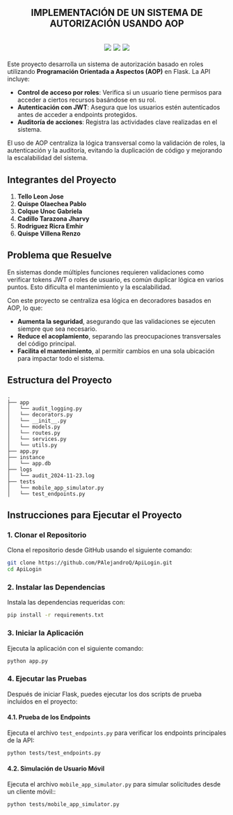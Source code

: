 <h2 align="center">
<p>IMPLEMENTACIÓN DE UN SISTEMA DE AUTORIZACIÓN USANDO AOP</p>
</h2>

<h2 align="center">
<img src="https://img.shields.io/badge/python-3670A0?&style=for-the-badge&logo=python&logoColor=ffdd54"/>
<img src="https://img.shields.io/badge/Flask-%23E23237.svg?style=for-the-badge&logo=flask&logoColor=black" />
<img src="https://img.shields.io/badge/SQLite-%23003B57.svg?style=for-the-badge&logo=sqlite&logoColor=white" />
</h2>

Este proyecto desarrolla un sistema de autorización basado en roles utilizando **Programación Orientada a Aspectos (AOP)** en Flask. La API incluye:

- **Control de acceso por roles**: Verifica si un usuario tiene permisos para acceder a ciertos recursos basándose en su rol.
- **Autenticación con JWT**: Asegura que los usuarios estén autenticados antes de acceder a endpoints protegidos.
- **Auditoría de acciones**: Registra las actividades clave realizadas en el sistema.

El uso de AOP centraliza la lógica transversal como la validación de roles, la autenticación y la auditoría, evitando la duplicación de código y mejorando la escalabilidad del sistema.

## Integrantes del Proyecto

1. **Tello Leon Jose**
2. **Quispe Olaechea Pablo**
3. **Colque Unoc Gabriela**
5. **Cadillo Tarazona Jharvy**
6. **Rodriguez Ricra Emhir**
7. **Quispe Villena Renzo**

## Problema que Resuelve

En sistemas donde múltiples funciones requieren validaciones como verificar tokens JWT o roles de usuario, es común duplicar lógica en varios puntos. Esto dificulta el mantenimiento y la escalabilidad. 

Con este proyecto se centraliza esa lógica en decoradores basados en AOP, lo que:

- **Aumenta la seguridad**, asegurando que las validaciones se ejecuten siempre que sea necesario.
- **Reduce el acoplamiento**, separando las preocupaciones transversales del código principal.
- **Facilita el mantenimiento**, al permitir cambios en una sola ubicación para impactar todo el sistema.

## Estructura del Proyecto
```
.
├── app
│   └── audit_logging.py
│   └── decorators.py
│   └── __init__.py
│   └── models.py
│   └── routes.py
│   └── services.py
│   └── utils.py
├── app.py
├── instance
│   └── app.db
├── logs
│   └── audit_2024-11-23.log
├── tests
│   └── mobile_app_simulator.py
│   └── test_endpoints.py
```

## Instrucciones para Ejecutar el Proyecto
### **1. Clonar el Repositorio**
Clona el repositorio desde GitHub usando el siguiente comando:

```bash
git clone https://github.com/PAlejandroQ/ApiLogin.git
cd ApiLogin
```
### **2. Instalar las Dependencias**
Instala las dependencias requeridas con:

```bash
pip install -r requirements.txt
```
### **3. Iniciar la Aplicación**
Ejecuta la aplicación con el siguiente comando:

```bash
python app.py
```
### **4. Ejecutar las Pruebas**
Después de iniciar Flask, puedes ejecutar los dos scripts de prueba incluidos en el proyecto:

#### **4.1. Prueba de los Endpoints**
Ejecuta el archivo `test_endpoints.py` para verificar los endpoints principales de la API:

```bash
python tests/test_endpoints.py
```
#### **4.2. Simulación de Usuario Móvil**
Ejecuta el archivo `mobile_app_simulator.py` para simular solicitudes desde un cliente móvil::

```bash
python tests/mobile_app_simulator.py
```
